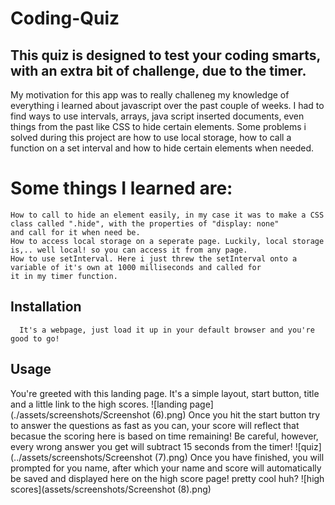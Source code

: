 # Coding-Quiz

## This quiz is designed to test your coding smarts, with an extra bit of challenge, due to the timer.

  My motivation for this app was to really challeneg my knowledge of everything i learned about javascript over the past couple of weeks.
  I had to find ways to use intervals, arrays, java script inserted documents, even things from the past like CSS to hide certain elements.
  Some problems i solved during this project are how to use local storage, how to call a function on a set interval and how to hide
  certain elements when needed.
  
 # Some things I learned are:
    How to call to hide an element easily, in my case it was to make a CSS class called ".hide", with the properties of "display: none"
    and call for it when need be.
    How to access local storage on a seperate page. Luckily, local storage is,.. well local! so you can access it from any page.
    How to use setInterval. Here i just threw the setInterval onto a variable of it's own at 1000 milliseconds and called for
    it in my timer function.
    
  ## Installation
      It's a webpage, just load it up in your default browser and you're good to go!
      
  ## Usage
  You're greeted with this landing page. It's a simple layout, start button, title and a little link to the high scores.
  ![landing page](./assets/screenshots/Screenshot (6).png)
  Once you hit the start button try to answer the questions as fast as you can, your score will reflect that becasue the scoring here
  is based on time remaining! Be careful, however, every wrong answer you get will subtract 15 seconds from the timer!
  ![quiz](../assets/screenshots/Screenshot (7).png)
  Once you have finished, you will prompted for you name, after which your name and score will automatically be saved and displayed here on the high score page! pretty cool huh?
  ![high scores](assets/screenshots/Screenshot (8).png)
